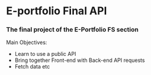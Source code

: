 # E-portfolio Final API

### The final project of the E-Portfolio FS section

Main Objectives:
* Learn to use a public API
* Bring together Front-end with Back-end API requests
* Fetch data etc
